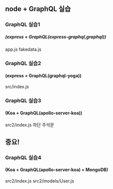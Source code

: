 ## node + GraphQL 실습

### GraphQL 실습1

##### (express + GraphQL(express-graphql,graphql))

app.js
fakedata.js

### GraphQL 실습2

#### (express + GraphQL(graphql-yoga))

src/index.js

### GraphQL 실습3

#### (Koa + GraphQL(apollo-server-koa))

src2/index.js 하단 주석문

## 중요!

### GraphQL 실습4

#### (Koa + GraphQL(apollo-server-koa) + MongoDB)

src2/index.js
src2/models/User.js
